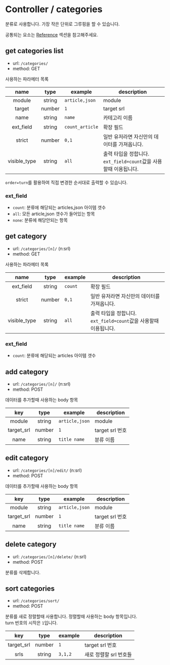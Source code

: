 # Controller / categories

분류로 사용합니다. 가장 작은 단위로 그루핑을 할 수 있습니다.

공통되는 요소는 [Reference](https://github.com/redgoose-dev/goose-api/tree/master/controller#reference) 섹션을 참고해주세요.


## get categories list

- url: `/categories/`
- method: GET

사용하는 파라메터 목록

|     name     |  type  | example         | description                                  |
|:------------:|:------:|-----------------|----------------------------------------------|
|    module    | string | `article,json`  | module                                       |
|    target    | number | `1`             | target srl                                   |
|     name     | string | `name`          | 카테고리 이름                                      |
|  ext_field   | string | `count_article` | 확장 필드                                        |
|    strict    | number | `0,1`           | 일반 유저라면 자신만의 데이터를 가져옵니다.                     |
| visible_type | string | `all`           | 출력 타입을 정합니다. `ext_field=count`값을 사용할때 이용됩니다. |

`order=turn`를 활용하여 직접 변경한 순서대로 출력할 수 있습니다.

### ext_field
- `count`: 분류에 해당되는 articles,json 아이템 갯수
- `all`: 모든 article,json 갯수가 들어있는 항목
- `none`: 분류에 해당안되는 항목


## get category

- url: `/categories/[n]/` (n:srl)
- method: GET

사용하는 파라메터 목록

|     name     |  type  | example | description                                  |
|:------------:|:------:|---------|----------------------------------------------|
|  ext_field   | string | `count` | 확장 필드                                        |
|    strict    | number | `0,1`   | 일반 유저라면 자신만의 데이터를 가져옵니다.                     |
| visible_type | string | `all`   | 출력 타입을 정합니다. `ext_field=count`값을 사용할때 이용됩니다. |

### ext_field
- `count`: 분류에 해당되는 articles 아이템 갯수


## add category

- url: `/categories/[n]/` (n:srl)
- method: POST

데이터를 추가할때 사용하는 body 항목

|    key     |  type  | example        | description   |
|:----------:|:------:|----------------|---------------|
|   module   | string | `article,json` | module        |
| target_srl | number | `1`            | target srl 번호 |
|    name    | string | `title name`   | 분류 이름         |


## edit category

- url: `/categories/[n]/edit/` (n:srl)
- method: POST

데이터를 추가할때 사용하는 body 항목

|    key     |  type  | example        | description   |
|:----------:|:------:|----------------|---------------|
|   module   | string | `article,json` | module        |
| target_srl | number | `1`            | target srl 번호 |
|    name    | string | `title name`   | 분류 이름         |


## delete category

- url: `/categories/[n]/delete/` (n:srl)
- method: POST

분류를 삭제합니다.


## sort categories

- url: `/categories/sort/`
- method: POST

분류를 새로 정렬할때 사용합니다. 정렬할때 사용하는 body 항목입니다.  
turn 번호의 시작은 `1`입니다.

|    key     |  type  | example | description    |
|:----------:|:------:|---------|----------------|
| target_srl | number | `1`     | target srl 번호  |
|    srls    | string | `3,1,2` | 새로 정렬할 srl 번호들 |
